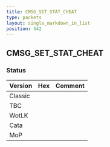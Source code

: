 ```yaml
---
title: CMSG_SET_STAT_CHEAT
type: packets
layout: single_markdown_in_list
position: 542
---
```


## CMSG_SET_STAT_CHEAT

### Status

Version | Hex | Comment
---------- | ---------- | ---------- 
Classic |  |  
TBC |  |  
WotLK |  |  
Cata |  |  
MoP |  |  